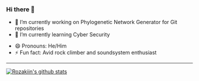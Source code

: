 ### Hi there 👋

<!--
**Rozakiin/Rozakiin** is a ✨ _special_ ✨ repository because its `README.md` (this file) appears on your GitHub profile.
-->
- 🔭 I’m currently working on Phylogenetic Network Generator for Git repositories
- 🌱 I’m currently learning Cyber Security
<!-- - 👯 I’m looking to collaborate on ... -->
<!-- - 🤔 I’m looking for help with ... -->
<!-- - 💬 Ask me about ... -->
<!-- - 📫 How to reach me: ... -->
- 😄 Pronouns: He/Him
- ⚡ Fun fact: Avid rock climber and soundsystem enthusiast

---

[![Rozakiin's github stats](https://github-readme-stats.vercel.app/api?username=rozakiin)](https://github.com/anuraghazra/github-readme-stats)
